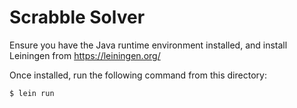 # Scrabble Solver

Ensure you have the Java runtime environment installed, and install Leiningen from https://leiningen.org/

Once installed, run the following command from this directory:

    $ lein run